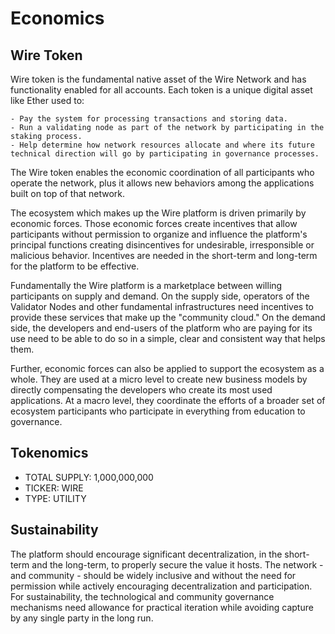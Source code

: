 # Economics

## Wire Token 

Wire token is the fundamental native asset of the Wire Network and has functionality enabled for all accounts. Each token is a unique digital asset like Ether used to:

    - Pay the system for processing transactions and storing data.
    - Run a validating node as part of the network by participating in the staking process.
    - Help determine how network resources allocate and where its future technical direction will go by participating in governance processes.

The Wire token enables the economic coordination of all participants who operate the network, plus it allows new behaviors among the applications built on top of that network.

The ecosystem which makes up the Wire platform is driven primarily by economic forces. Those economic forces create incentives that allow participants without permission to organize and influence the platform's principal functions creating disincentives for undesirable, irresponsible or malicious behavior. Incentives are needed in the short-term and long-term for the platform to be effective.

Fundamentally the Wire platform is a marketplace between willing participants on supply and demand. On the supply side, operators of the Validator Nodes and other fundamental infrastructures need incentives to provide these services that make up the "community cloud."  On the demand side, the developers and end-users of the platform who are paying for its use need to be able to do so in a simple, clear and consistent way that helps them.

Further, economic forces can also be applied to support the ecosystem as a whole. They are used at a micro level to create new business models by directly compensating the developers who create its most used applications. At a macro level, they coordinate the efforts of a broader set of ecosystem participants who participate in everything from education to governance.
	

## Tokenomics

* TOTAL SUPPLY: 1,000,000,000
* TICKER: WIRE
* TYPE: UTILITY            

## Sustainability

The platform should encourage significant decentralization, in the short-term and the long-term, to properly secure the value it hosts. The network - and community - should be widely inclusive and without the need for permission while actively encouraging decentralization and participation. For sustainability, the technological and community governance mechanisms need allowance for practical iteration while avoiding capture by any single party in the long run.
